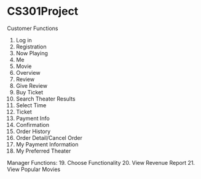 # CS301Project

Customer Functions
1. Log in
2. Registration
3. Now Playing
4. Me
5. Movie
6. Overview
7. Review
8. Give Review
9. Buy Ticket
10. Search Theater Results
11. Select Time
12. Ticket
13. Payment Info
14. Confirmation
15. Order History
16. Order Detail/Cancel Order
17. My Payment Information
18. My Preferred Theater

Manager Functions:
19. Choose Functionality
20. View Revenue Report
21. View Popular Movies

